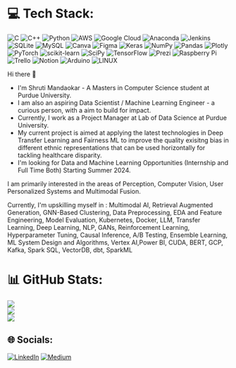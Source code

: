 # 💻 Tech Stack:
![C](https://img.shields.io/badge/c-%2300599C.svg?style=for-the-badge&logo=c&logoColor=white) ![C++](https://img.shields.io/badge/c++-%2300599C.svg?style=for-the-badge&logo=c%2B%2B&logoColor=white) ![Python](https://img.shields.io/badge/python-3670A0?style=for-the-badge&logo=python&logoColor=ffdd54) ![AWS](https://img.shields.io/badge/AWS-%23FF9900.svg?style=for-the-badge&logo=amazon-aws&logoColor=white) ![Google Cloud](https://img.shields.io/badge/Google%20Cloud-%234285F4.svg?style=for-the-badge&logo=google-cloud&logoColor=white) ![Anaconda](https://img.shields.io/badge/Anaconda-%2344A833.svg?style=for-the-badge&logo=anaconda&logoColor=white) ![Jenkins](https://img.shields.io/badge/jenkins-%232C5263.svg?style=for-the-badge&logo=jenkins&logoColor=white) ![SQLite](https://img.shields.io/badge/sqlite-%2307405e.svg?style=for-the-badge&logo=sqlite&logoColor=white) ![MySQL](https://img.shields.io/badge/mysql-%2300f.svg?style=for-the-badge&logo=mysql&logoColor=white) ![Canva](https://img.shields.io/badge/Canva-%2300C4CC.svg?style=for-the-badge&logo=Canva&logoColor=white) 	![Figma](https://img.shields.io/badge/figma-%23F24E1E.svg?style=for-the-badge&logo=figma&logoColor=white) ![Keras](https://img.shields.io/badge/Keras-%23D00000.svg?style=for-the-badge&logo=Keras&logoColor=white) ![NumPy](https://img.shields.io/badge/numpy-%23013243.svg?style=for-the-badge&logo=numpy&logoColor=white) ![Pandas](https://img.shields.io/badge/pandas-%23150458.svg?style=for-the-badge&logo=pandas&logoColor=white) ![Plotly](https://img.shields.io/badge/Plotly-%233F4F75.svg?style=for-the-badge&logo=plotly&logoColor=white) ![PyTorch](https://img.shields.io/badge/PyTorch-%23EE4C2C.svg?style=for-the-badge&logo=PyTorch&logoColor=white) ![scikit-learn](https://img.shields.io/badge/scikit--learn-%23F7931E.svg?style=for-the-badge&logo=scikit-learn&logoColor=white) ![SciPy](https://img.shields.io/badge/SciPy-%230C55A5.svg?style=for-the-badge&logo=scipy&logoColor=%white) ![TensorFlow](https://img.shields.io/badge/TensorFlow-%23FF6F00.svg?style=for-the-badge&logo=TensorFlow&logoColor=white) ![Prezi](https://img.shields.io/badge/Prezi-%23000000.svg?style=for-the-badge&logo=Prezi&logoColor=white) ![Raspberry Pi](https://img.shields.io/badge/-RaspberryPi-C51A4A?style=for-the-badge&logo=Raspberry-Pi) ![Trello](https://img.shields.io/badge/Trello-%23026AA7.svg?style=for-the-badge&logo=Trello&logoColor=white) ![Notion](https://img.shields.io/badge/Notion-%23000000.svg?style=for-the-badge&logo=notion&logoColor=white) ![Arduino](https://img.shields.io/badge/-Arduino-00979D?style=for-the-badge&logo=Arduino&logoColor=white) ![LINUX](https://img.shields.io/badge/Linux-FCC624?style=for-the-badge&logo=linux&logoColor=black)


Hi there 👋
- I'm Shruti Mandaokar - A Masters in Computer Science student at Purdue University.
- I am also an aspiring Data Scientist / Machine Learning Engineer - a curious person, with a aim to build for impact.
- Currently, I work as a Project Manager at Lab of Data Science at Purdue University.
- My current project is aimed at applying the latest technologies in Deep Transfer Learning and Fairness ML to improve the quality  exisitng bias in different ethnic representations that can be used horizontally for tackling healthcare disparity.
- I'm looking for Data and Machine Learning Opportunities (Internship and Full Time Both) Starting Summer 2024.

I am primarily interested in the areas of Perception, Computer Vision, User Personalized Systems and Multimodal Fusion. 

Currently, I'm upskilling myself in :
Multimodal AI, Retrieval Augmented Generation, GNN-Based Clustering, Data Preprocessing, EDA and Feature
Engineering, Model Evaluation, Kubernetes, Docker, LLM, Transfer Learning, Deep Learning, NLP, GANs, Reinforcement
Learning, Hyperparameter Tuning, Causal Inference, A/B Testing, Ensemble Learning, ML System Design and Algorithms,
Vertex AI,Power BI, CUDA, BERT, GCP, Kafka, Spark SQL, VectorDB, dbt, SparkML

# 📊 GitHub Stats:
![](https://github-readme-stats.vercel.app/api?username=Shruti2301&theme=dark&hide_border=false&include_all_commits=true&count_private=true)<br/>
![](https://github-readme-streak-stats.herokuapp.com/?user=Shruti2301&theme=dark&hide_border=false)<br/>
![](https://github-readme-stats.vercel.app/api/top-langs/?username=Shruti2301&theme=dark&hide_border=false&include_all_commits=true&count_private=true&layout=compact)


## 🌐 Socials:
[![LinkedIn](https://img.shields.io/badge/LinkedIn-%230077B5.svg?logo=linkedin&logoColor=white)](https://linkedin.com/in/shruti-mandaokar) [![Medium](https://img.shields.io/badge/Medium-12100E?logo=medium&logoColor=white)](https://medium.com/@@shruti.mandaokar) 




